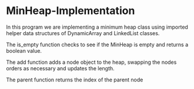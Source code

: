# MinHeap-Implementation

In this program we are implementing a minimum heap class using imported helper data structures of DynamicArray and LinkedList classes.

The is_empty function checks to see if the MinHeap is empty and returns a boolean value. 

The add function adds a node object to the heap, swapping the nodes orders as necessary and updates the length.

The parent function returns the index of the parent node
